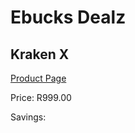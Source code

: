 
# Ebucks Dealz
## Kraken X
[Product Page](https://www.ebucks.com/web/shop/productSelected.do?prodId=1193383253&catId=724351586)

Price: R999.00

Savings: 


	